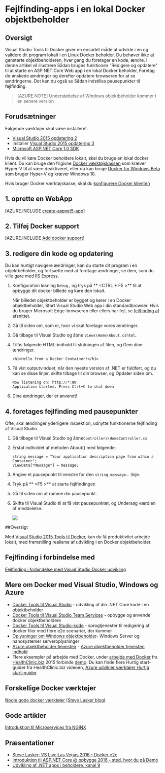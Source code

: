 <properties
   pageTitle="Fejlfinding-apps i en lokal Docker objektbeholder | Microsoft Azure"
   description="Lær at ændre en app, der kører på en lokal Docker objektbeholder, opdatere objektbeholderen via Rediger, og Opdater og angive fejlfinding pausepunkter"
   services="azure-container-service"
   documentationCenter="na"
   authors="mlearned"
   manager="douge"
   editor="" />
<tags
   ms.service="multiple"
   ms.devlang="dotnet"
   ms.topic="article"
   ms.tgt_pltfrm="na"
   ms.workload="multiple"
   ms.date="07/22/2016"
   ms.author="mlearned" />

# <a name="debugging-apps-in-a-local-docker-container"></a>Fejlfinding-apps i en lokal Docker objektbeholder

## <a name="overview"></a>Oversigt
Visual Studio Tools til Docker giver en ensartet måde at udvikle i en og validere dit program lokalt i en Linux Docker beholder.
Du behøver ikke at genstarte objektbeholderen, hver gang du foretager en kode, ændre.
I denne artikel vil illustrere Sådan bruges funktionen "Redigere og opdatere" til at starte en ASP.NET Core Web app i en lokal Docker beholder, Foretag de ønskede ændringer og derefter opdatere browseren for at se ændringerne.
Det kan du også se Sådan indstilles pausepunkter til fejlfinding.

> [AZURE.NOTE] Understøttelse af Windows objektbeholder kommer i en senere version

## <a name="prerequisites"></a>Forudsætninger
Følgende værktøjer skal være installeret.

- [Visual Studio 2015 opdatering 2](https://go.microsoft.com/fwlink/?LinkId=691978)
- Installer [Visual Studio 2015 opdatering 3](https://go.microsoft.com/fwlink/?LinkId=691129)
- [Microsoft ASP.NET Core 1.0 SDK](https://go.microsoft.com/fwlink/?LinkID=809122)

Hvis du vil køre Docker beholdere lokalt, skal du bruge en lokal docker klient.
Du kan bruge den frigivne [Docker værktøjskassen](https://www.docker.com/products/overview#/docker_toolbox) som kræver Hyper-V til at være deaktiveret, eller du kan bruge [Docker for Windows Beta](https://beta.docker.com) som bruger Hyper-V og kræver Windows 10.

Hvis bruger Docker værktøjskasse, skal du [konfigurere Docker klienten](./vs-azure-tools-docker-setup.md)

## <a name="1-create-a-web-app"></a>1. oprette en WebApp

[AZURE.INCLUDE [create-aspnet5-app](../includes/create-aspnet5-app.md)]

## <a name="2-add-docker-support"></a>2. Tilføj Docker support

[AZURE.INCLUDE [Add docker support](../includes/vs-azure-tools-docker-add-docker-support.md)]


## <a name="3-edit-your-code-and-refresh"></a>3. redigere din kode og opdatering

Du kan hurtigt navigere ændringer, kan du starte dit program i en objektbeholder, og fortsætte med at foretage ændringer, se dem, som du ville gøre med IIS Express.

1. Konfiguration løsning `Debug` , og tryk på ** &lt;CTRL + F5 >** til at opbygge dit docker billede og køre den lokalt.

    Når billedet objektbeholder er bygget og kører i en Docker objektbeholder, Start Visual Studio Web app i din standardbrowser.
    Hvis du bruger Microsoft Edge-browseren eller ellers har fejl, se [fejlfinding af](vs-azure-tools-docker-troubleshooting-docker-errors.md) afsnittet.

1. Gå til siden om, som er, hvor vi skal foretage vores ændringer.

1. Gå tilbage til Visual Studio og åbne `Views\Home\About.cshtml`.

1. Tilføj følgende HTML-indhold til slutningen af filen, og Gem dine ændringer.

    ```
    <h1>Hello from a Docker Container!</h1>
    ```

1.  Få vist outputvinduet, når den nyeste version af .NET er fuldført, og du kan se disse linjer, skifte tilbage til din browser, og Opdater siden om.

    ```
    Now listening on: http://*:80
    Application started. Press Ctrl+C to shut down
    ```

1.  Dine ændringer, der er anvendt!

## <a name="4-debug-with-breakpoints"></a>4. foretages fejlfinding med pausepunkter

Ofte, skal ændringer yderligere inspektion, udnytte funktionerne fejlfinding af Visual Studio.

1.  Gå tilbage til Visual Studio og åbne`Controllers\HomeController.cs`

1.  Erstat indholdet af metoden About() med følgende:

    ```
    string message = "Your application description page from wthin a Container";
    ViewData["Message"] = message;
    ````

1.  Angive et pausepunkt til venstre for den `string message`... linje.

1.  Tryk på ** &lt;F5 >** at starte fejlfindingen.

1.  Gå til siden om at ramme din pausepunkt.

1.  Skifte til Visual Studio til at få vist pausepunktet, og Undersøg værdien af meddelelse.

    ![][2]

##<a name="summary"></a>Oversigt

Med [Visual Studio 2015 Tools til Docker](https://aka.ms/DockerToolsForVS), kan du få produktivitet arbejde lokalt, med fremstilling realisme af udvikling i en Docker objektbeholder.

## <a name="troubleshooting"></a>Fejlfinding i forbindelse med

[Fejlfinding i forbindelse med Visual Studio Docker udvikling](vs-azure-tools-docker-troubleshooting-docker-errors.md)

## <a name="more-about-docker-with-visual-studio-windows-and-azure"></a>Mere om Docker med Visual Studio, Windows og Azure

- [Docker Tools til Visual Studio](http://aka.ms/dockertoolsforvs) - udvikling af din .NET Core kode i en objektbeholder
- [Docker Tools til Visual Studio Team Services](http://aka.ms/dockertoolsforvsts) - opbygge og anvende docker objektbeholdere
- [Docker Tools til Visual Studio-kode](http://aka.ms/dockertoolsforvscode) - sprogtjenester til redigering af docker filer med flere e2e scenarier, der kommer
- [Oplysninger om Windows objektbeholder](http://aka.ms/containers)- Windows Server og nanosystemer serveroplysninger
- [Azure objektbeholder tjenesten](https://azure.microsoft.com/services/container-service/) - [Azure objektbeholder tjenesten indhold](http://aka.ms/AzureContainerService)
-    Flere eksempler på arbejde med Docker, under [arbejde med Docker](https://github.com/Microsoft/HealthClinic.biz/wiki/Working-with-Docker) fra [HealthClinic.biz](https://github.com/Microsoft/HealthClinic.biz) 2015 forbinde [demo](https://blogs.msdn.microsoft.com/visualstudio/2015/12/08/connectdemos-2015-healthclinic-biz/). Du kan finde flere Hurtig start-guider fra HealthClinic.biz videoen, [Azure udvikler værktøjer Hurtig start-guider](https://github.com/Microsoft/HealthClinic.biz/wiki/Azure-Developer-Tools-Quickstarts).

## <a name="various-docker-tools"></a>Forskellige Docker værktøjer

[Nogle gode docker værktøjer (Steve Lasker blog)](https://blogs.msdn.microsoft.com/stevelasker/2016/03/25/some-great-docker-tools/)

## <a name="good-articles"></a>Gode artikler

[Introduktion til Microservices fra NGINX](https://www.nginx.com/blog/introduction-to-microservices/)

## <a name="presentations"></a>Præsentationer

- [Steve Lasker: VS Live Las Vegas 2016 - Docker e2e](https://github.com/SteveLasker/Presentations/blob/master/VSLive2016/Vegas/)
- [Introduktion til ASP.NET Core @ opbygge 2016 - sted, hvor du på Demo](https://channel9.msdn.com/Events/Build/2016/B810)
- [Udvikling af .NET apps i beholdere, kanal 9](https://blogs.msdn.microsoft.com/stevelasker/2016/02/19/developing-asp-net-apps-in-docker-containers/)

[2]: ./media/vs-azure-tools-docker-edit-and-refresh/breakpoint.png
